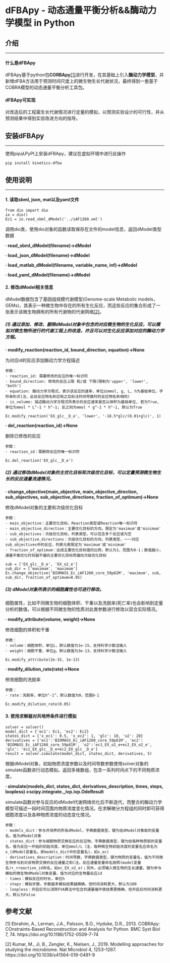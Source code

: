 # dFBApy - 动态通量平衡分析&&酶动力学模型 in Python

## 介绍

--------

#### 什么是dFBApy
dFBApy基于python包**CORBApy**[[1]](#1)进行开发，在其基础上引入**酶动力学模型**，并新增dFBA方法用于预测时间尺度上的微生物生长代谢状况，最终得到一套基于COBRA模型的动态通量平衡分析工具包。

#### dFBApy可实现
对改造后的工程菌生长代谢情况进行定量的模拟，以预测实验设计的可行性，并从预测结果中得到实验改进方向的指导。

## 安装dFBApy

----------

使用pip从PyPI上安装dFBApy，建议在虚拟环境中进行此操作
```
pip install kinetics-dfba
```

## 使用说明

----------

#### 1. 读取sbml, json, mat以及yaml文件

```
from dio import dio
io = dio()
Ec1 = io.read_sbml_dModel('../iAF1260.xml')
```
调用dio类，使用dio对象的函数读取保存在文件的model信息，返回dModel类型数据

**· read_sbml_dModel(filename)->dModel**

**· load_json_dModel(filename)->dModel**

**· load_matlab_dModel(filename, variable_name, inf)->dModel**

**· load_yaml_dModel(filename)->dModel**

#### 2. 修改dModel相关信息

dModel数据包含了基因组规模代谢模型(Genome-scale Metabolic models， GEMs)，其表示一种微生物中存在的所有生化反应，而这些反应的集合形成了一张表示该微生物拥有的所有代谢物的代谢网络[[2]](#2)。

##### (1) 通过添加、修改、删除dModel对象中包含的对应微生物的生化反应，可以模拟对微生物所进行的代谢工程上的改造，并且可以对生化反应添加对应的酶动力学方程。

**· modify_reaction(reaction_id, bound_direction, equation)->None**  

  为对应id的反应添加酶动力学方程描述  

    参数：  
    · reaction_id: 需要修改的反应的唯一标识符  
    · bound_direction: 修改的反应上限 和/或 下限(限制为'upper', 'lower', 'both')  
    · equation: 酶动力学方程式，表示该反应的速率，单位以mmol, g, L, h为基础单位，字符串形式(注，此处反应物名称应和之后标注时间导数时的反应物名称相同)
    · is_volume: 描述酶动力学方程式所表示的反应速率是否以体积为基础单位, 若为True, 单位为mmol * L^-1 * h^-1; 反之则为mmol * g^-1 * h^-1, 默认为True

```
Ec.modify_reaction('EX_glc__D_e', 'lower', '-18.5*glc/(0.01+glc)', 1)
```

**· del_reaction(reaction_id)->None**  

  删除已修改的反应  

    参数：  
    · reaction_id：需删除反应的唯一标识符  

```
Ec.del_reaction('EX_glc__D_e')
```

##### (2) 通过修改dModel对象的主优化目标和次级优化目标，可以定量预测微生物生长的反应通量流通情况。

**· change_objective(main_objective, main_objective_direction, sub_objectives, sub_objective_directions, fraction_of_optimum)->None**

  修改dModel对象的主要和次级优化目标

    参数：
    · main_objective：主要优化目标，Reaction类型或Reaction唯一标识符
    · main_objective_direction：主要优化目标的方向，限定为'maximum'或'minimum'
    · sub_objectives：次级优化目标，列表类型，可以包含多个反应或为空
    · sub_objective_directions：次级优化目标的方向，列表类型，一一对应sub_objectives中的反应，列表元素限定为'maximum'或'minimum'
    · fraction_of_optimum：达成主要优化目标值的比例，默认为1，范围为0-1；数值越小，通量平衡优化时将越不偏向主要优化目标而偏向次级优化目标

```
sub = ['EX_glc__D_e', 'EX_o2_e']
sub_dir = ['maximum', 'maximum']
Ec.change_objective('BIOMASS_Ec_iAF1260_core_59p81M', 'maximum', sub, sub_dir, fraction_of_optimum=0.95)
```

##### (3) dModel对象所表示的细胞属性也可进行修改。
细胞属性，比如不同微生物的细胞体积、干重以及洗脱率(死亡率)也会影响到定量分析的数值。可以根据不同微生物的性质对此类参数进行修改以契合实际情况。

**· modify_attribute(volume, weight)->None**

  修改细胞的体积和干重

    参数：
    · volume：细胞体积，单位L，默认数值为1e-15，支持科学计数法输入
    · weight：细胞干重，单位g，默认数值为3e-13，支持科学计数法输入

```
Ec.modify_attribute(2e-15, 1e-13)
```

**· modify_dilution_rate(rate)->None**

  修改细胞的洗脱率

    参数：
    · rate：洗脱率，单位h^-1^，默认数值为0，范围0-1

```
Ec.modify_dilution_rate(0.05)
```

#### 3. 使用求解器对共培养条件进行模拟

```
solver = solver()
model_dict = {'ec1': Ec1, 'ec2': Ec2}
states_dict = {'x_ec1': 0.5, 'x_ec2': 1, 'glc': 10, 'o2': 20}
derivatives = {'ec1':'BIOMASS_Ec_iAF1260_core_59p81M', 'ec2': 'BIOMASS_Ec_iAF1260_core_59p81M', 'o2':'ec1_EX_o2_e+ec2_EX_o2_e', 'glc': 'ec1_EX_glc__D_e+ec2_EX_glc__D_e'}
result = solver.simulate(model_dict, states_dict, derivatives, 5)
```

根据dModel对象，初始物质浓度参数以及时间导数参数使用solver对象的simulate函数进行动态模拟。返回多维数组，包含一系列时间点下的不同物质浓度。

**· simulate(models_dict, states_dict, derivatives_description, times, steps, loopless)->scipy.integrate._ivp.ivp.OdeResult**

  simulate函数对参与反应的dModel代谢网络优化后不断迭代，而整合的酶动力学模型可描述一段时间范围内物质浓度变化情况。在求解微分方程组的同时即可获得细胞浓度以及各种物质浓度的动态变化情况。

    参数：
    · models_dict：参与共培养的所有dModel，字典数据类型，键为给dModel对象取的变量名，值为dModel对象
    · states_dict：参与细胞物质交换反应的反应物，字典数据类型，键为给每种物质取的变量名，值为反应一开始的初始浓度，单位mmol/L（注，每种微生物初始浓度的变量名应命名为x_(dModel变量名，即models_dict中的变量名)，如x_ec)
    · derivatives_description：时间导数，字典数据类型，键为物质的变量名，值为不同微生物参与到对该物质交换的反应通量之和(注，反应通量变量命名按照(model变量名)+_+reaction_id命名，如ec_EX_o2_e)；另外，必须输入微生物的生长通量，键为参与模拟的微生物dModel对象变量，值为对应的生物量反应id
    · times：模拟反应的时长，单位h
    · steps：模拟步数，步数越多模拟结果越精确，但时间消耗更大，默认为100
    · loopless：开启后可以消除FVA算法中包含的通量循环使结果更精确，但开启后时间消耗更大，默认为False

## 参考文献

<p id="1"></p>
[1]  Ebrahim, A., Lerman, J.A., Palsson, B.O., Hyduke, D.R., 2013. COBRApy: COnstraints-Based Reconstruction and Analysis for Python. BMC Syst Biol 7, 74. https://doi.org/10.1186/1752-0509-7-74

<p id="2"></p>
[2]  Kumar, M., Ji, B., Zengler, K., Nielsen, J., 2019. Modelling approaches for studying the microbiome. Nat Microbiol 4, 1253–1267. https://doi.org/10.1038/s41564-019-0491-9
